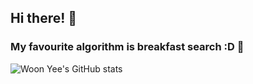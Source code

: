 ## Hi there! 👋

### My favourite algorithm is breakfast search :D 🍳

![Woon Yee's GitHub stats](https://github-readme-stats.vercel.app/api?username=woonyee28&count_private=true&show_icons=true&theme=cobalt)

